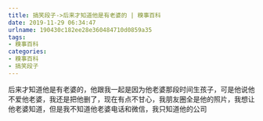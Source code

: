```yaml
---
title: 搞笑段子->后来才知道他是有老婆的 | 糗事百科
date: 2019-11-29 06:34:47
urlname: 190430c182ee28e360484710d0859a35
tags: 
- 糗事百科
categories:
- 糗事百科
- 搞笑段子
---
```

后来才知道他是有老婆的，他跟我一起是因为他老婆那段时间生孩子，可是他说他不爱他老婆，我还是把他删了，现在有点不甘心，我朋友圈全是他的照片，我想让他老婆知道，但是我不知道他老婆电话和微信，我只知道他的公司


